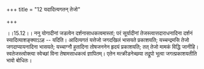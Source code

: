 +++
title = "12 यदादित्यगतन् तेजो"

+++
  
  
।।15.12।। ननु योगादीनां जडत्वेन दर्शनासाधकत्वमास्तां; परं सूर्यादीनां
तेजस्त्वात्तदाराधनादिना दर्शनं स्यादित्याशङ्क्याऽऽह -- यदिति। आदित्यगतं
यत्तेजो जगदखिलं भासयते प्रकाशयति; यच्चन्द्रमसि तेजो जगदाप्यायनादिना
भासयते; यच्चाग्नौ हुतादिना तोषजननेन हृदयं प्रकाशयति; तत् तेजो मामकं
विद्धि जानीहि। स्वतेजस्त्वोक्त्या स्वेच्छां विना तेषामसाधकत्वं
ज्ञापितम्। एतेन मत्क्रीडनेच्छया तद्रूपो भूत्वा जगत्प्रकाशयतीति भावो
बोधितः।  
  
